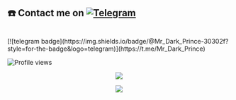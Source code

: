 ## ☎️ Contact me on [![Telegram](https://img.shields.io/badge/telegram-1b77FF.svg?style=for-the-badge&logo=telegram)](https://t.me/mr_dark_prince) 
<br>
[![telegram badge](https://img.shields.io/badge/@Mr_Dark_Prince-30302f?style=for-the-badge&logo=telegram)](https://t.me/Mr_Dark_Prince)

![Profile views](https://komarev.com/ghpvc/?username=Mr-Dark-Prince&color=blue&style=flat-square&label=Profile+Views)

<p align="center"><a href="https://github.com/mr-dark-prince"><img src="https://github-readme-stats.vercel.app/api?username=mr-dark-prince&show_icons=true&theme=radical"></a></p>


<p align="center"><a href="https://github.com/mr-dark-prince"><img src="https://github-readme-stats.vercel.app/api/top-langs/?username=mr-dark-prince&theme=radical&layout=compact"></a></p> 



